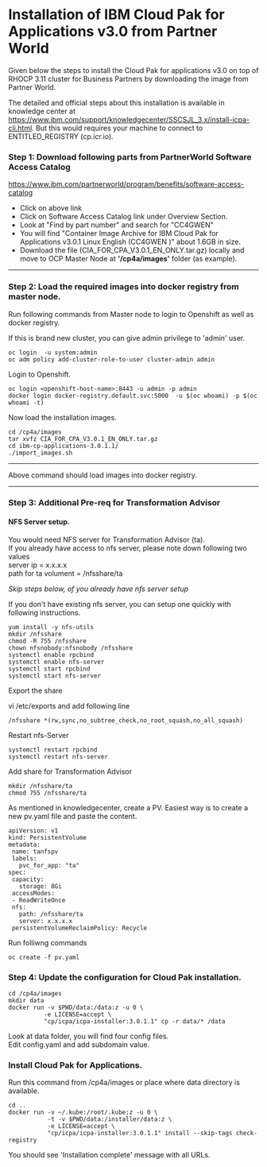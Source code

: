 # Installation of IBM Cloud Pak for Applications v3.0 from Partner World

Given below the steps to install the Cloud Pak for applications v3.0 on top of RHOCP 3.11 cluster for Business Partners by downloading the image from Partner World. 

The detailed and official steps about this installation is available in knowledge center at https://www.ibm.com/support/knowledgecenter/SSCSJL_3.x/install-icpa-cli.html. But this would requires your machine to connect to ENTITLED_REGISTRY (cp.icr.io).

### Step 1:  Download following parts from PartnerWorld Software Access Catalog

https://www.ibm.com/partnerworld/program/benefits/software-access-catalog

* Click on above link
* Click on Software Access Catalog link under Overview Section.
* Look at "Find by part number" and search for "CC4GWEN"
* You will find "Container Image Archive for IBM Cloud Pak for Applications v3.0.1 Linux English (CC4GWEN )" about 1.6GB in size.
* Download the file (CIA_FOR_CPA_V3.0.1_EN_ONLY.tar.gz) locally and move to OCP Master Node at __'/cp4a/images'__ folder (as example).


----
### Step 2: Load the required images into docker registry from master node.
Run following commands from Master node to login to Openshift as well as docker registry.

If this is brand new cluster, you can give admin privilege to 'admin' user.
```
oc login  -u system:admin
oc adm policy add-cluster-role-to-user cluster-admin admin

```

Login to Openshift.

```
oc login <openshift-host-name>:8443 -u admin -p admin
docker login docker-registry.default.svc:5000  -u $(oc whoami) -p $(oc whoami -t)

```

Now load the installation images.

```
cd /cp4a/images
tar xvfz CIA_FOR_CPA_V3.0.1_EN_ONLY.tar.gz
cd ibm-cp-applications-3.0.1.1/
./import_images.sh
```
-----
Above command should load images into docker registry.

----

### Step 3: Additional Pre-req for Transformation Advisor
#### NFS Server setup.
You would need NFS server for Transformation Advisor (ta). <br/>
If you already have access to nfs server, please note down following two values  <br/>
server ip = x.x.x.x <br/>
path for ta volument = /nfsshare/ta <br/>

*Skip steps below, of you already have nfs server setup*

If you don't have existing nfs server, you can setup one quickly with following instructions.

```
yum install -y nfs-utils
mkdir /nfsshare
chmod -R 755 /nfsshare
chown nfsnobody:nfsnobody /nfsshare
systemctl enable rpcbind
systemctl enable nfs-server
systemctl start rpcbind
systemctl start nfs-server

```

Export the share

vi /etc/exports and add following line
```
/nfsshare *(rw,sync,no_subtree_check,no_root_squash,no_all_squash)
```

Restart nfs-Server
```
systemctl restart rpcbind
systemctl restart nfs-server

```
Add share for Transformation Advisor
```
mkdir /nfsshare/ta
chmod 755 /nfsshare/ta

```


As mentioned in knowledgecenter, create a PV.
Easiest way is to create a new pv.yaml file and paste the content.
```
apiVersion: v1
kind: PersistentVolume
metadata:
 name: tanfspv
 labels:
   pvc_for_app: "ta"
spec:
 capacity:
   storage: 8Gi
 accessModes:
 - ReadWriteOnce
 nfs:
   path: /nfsshare/ta
   server: x.x.x.x
 persistentVolumeReclaimPolicy: Recycle

 ```

Run folliwng commands
```
oc create -f pv.yaml

```

### Step 4: Update the configuration for Cloud Pak installation.
```
cd /cp4a/images
mkdir data
docker run -v $PWD/data:/data:z -u 0 \
          -e LICENSE=accept \
          "cp/icpa/icpa-installer:3.0.1.1" cp -r data/* /data

```
Look at data folder, you will find four config files. <br/>
Edit config.yaml and add subdomain value.<br/>


### Install Cloud Pak for Applications.
Run this command from /cp4a/images or place where data directory is available.
```
cd ..
docker run -v ~/.kube:/root/.kube:z -u 0 \
           -t -v $PWD/data:/installer/data:z \
           -e LICENSE=accept \
           "cp/icpa/icpa-installer:3.0.1.1" install --skip-tags check-registry
```

You should see 'Installation complete' message with all URLs.

